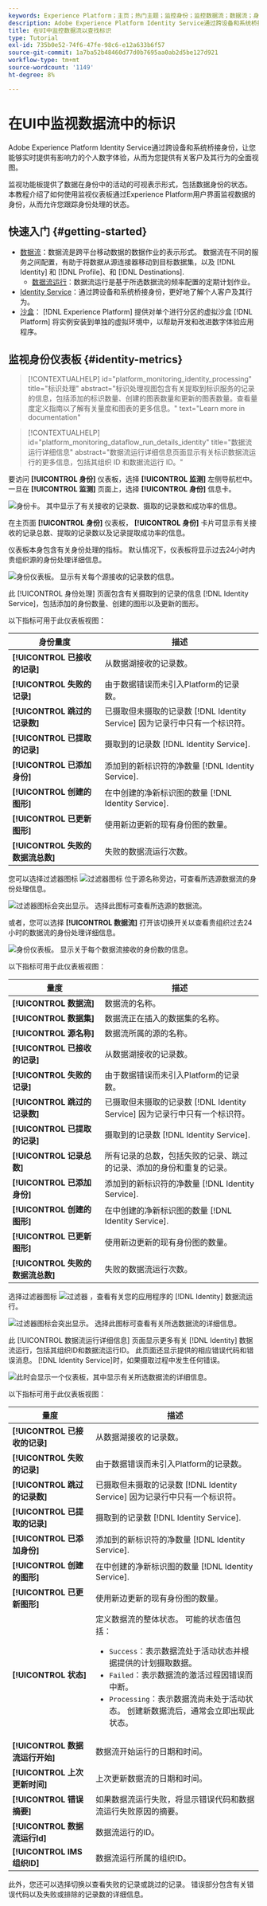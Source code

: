 ```yaml
---
keywords: Experience Platform；主页；热门主题；监控身份；监控数据流；数据流；身份；
description: Adobe Experience Platform Identity Service通过跨设备和系统桥接身份，让您能够实时提供有影响力的个人数字体验，从而为您提供有关客户及其行为的全面视图。 本教程提供了有关如何使用Experience Platform用户界面监视带标识的数据流的说明。
title: 在UI中监控数据流以查找标识
type: Tutorial
exl-id: 735b0e52-74f6-47fe-98c6-e12a633b6f57
source-git-commit: 1a7ba52b48460d77d0b7695aa0ab2d5be127d921
workflow-type: tm+mt
source-wordcount: '1149'
ht-degree: 8%

---
```


# 在UI中监视数据流中的标识

Adobe Experience Platform Identity Service通过跨设备和系统桥接身份，让您能够实时提供有影响力的个人数字体验，从而为您提供有关客户及其行为的全面视图。

监视功能板提供了数据在身份中的活动的可视表示形式，包括数据身份的状态。 本教程介绍了如何使用监视仪表板通过Experience Platform用户界面监视数据的身份，从而允许您跟踪身份处理的状态。

## 快速入门 {#getting-started}

- [数据流](../home.md)：数据流是跨平台移动数据的数据作业的表示形式。 数据流在不同的服务之间配置，有助于将数据从源连接器移动到目标数据集，以及 [!DNL Identity] 和 [!DNL Profile]、和 [!DNL Destinations].
   - [数据流运行](../../sources/notifications.md)：数据流运行是基于所选数据流的频率配置的定期计划作业。
- [Identity Service](../../identity-service/home.md)：通过跨设备和系统桥接身份，更好地了解个人客户及其行为。
- [沙盒](../../sandboxes/home.md)： [!DNL Experience Platform] 提供对单个进行分区的虚拟沙盒 [!DNL Platform] 将实例安装到单独的虚拟环境中，以帮助开发和改进数字体验应用程序。

## 监视身份仪表板 {#identity-metrics}

>[!CONTEXTUALHELP]
>id="platform_monitoring_identity_processing"
>title="标识处理"
>abstract="标识处理视图包含有关提取到标识服务的记录的信息，包括添加的标识数量、创建的图表数量和更新的图表数量。查看量度定义指南以了解有关量度和图表的更多信息。"
>text="Learn more in documentation"

>[!CONTEXTUALHELP]
>id="platform_monitoring_dataflow_run_details_identity"
>title="数据流运行详细信息"
>abstract="数据流运行详细信息页面显示有关标识数据流运行的更多信息，包括其组织 ID 和数据流运行 ID。"

要访问 **[!UICONTROL 身份]** 仪表板，选择 **[!UICONTROL 监测]** 左侧导航栏中。 一旦在 **[!UICONTROL 监测]** 页面上，选择 **[!UICONTROL 身份]** 信息卡。

![身份卡。 其中显示了有关接收的记录数、摄取的记录数和成功率的信息。](../assets/ui/monitor-identities/focus-card.png)

在主页面 **[!UICONTROL 身份]** 仪表板， **[!UICONTROL 身份]** 卡片可显示有关接收的记录总数、提取的记录数以及记录提取成功率的信息。

仪表板本身包含有关身份处理的指标。 默认情况下，仪表板将显示过去24小时内贵组织源的身份处理详细信息。

![身份仪表板。 显示有关每个源接收的记录数的信息。](../assets/ui/monitor-identities/sources.png)

此 [!UICONTROL 身份处理] 页面包含有关摄取到的记录的信息 [!DNL Identity Service]，包括添加的身份数量、创建的图形以及更新的图形。

以下指标可用于此仪表板视图：

| 身份量度 | 描述 |
| ---------------- | ----------- |
| **[!UICONTROL 已接收的记录]** | 从数据湖接收的记录数。 |
| **[!UICONTROL 失败的记录]** | 由于数据错误而未引入Platform的记录数。 |
| **[!UICONTROL 跳过的记录数]** | 已摄取但未摄取的记录数 [!DNL Identity Service] 因为记录行中只有一个标识符。 |
| **[!UICONTROL 已提取的记录]** | 摄取到的记录数 [!DNL Identity Service]. |
| **[!UICONTROL 已添加身份]** | 添加到的新标识符的净数量 [!DNL Identity Service]. |
| **[!UICONTROL 创建的图形]** | 在中创建的净新标识图的数量 [!DNL Identity Service]. |
| **[!UICONTROL 已更新图形]** | 使用新边更新的现有身份图的数量。 |
| **[!UICONTROL 失败的数据流总数]** | 失败的数据流运行次数。 |

您可以选择过滤器图标 ![过滤器图标](../assets/ui/monitor-identities/filter.png) 位于源名称旁边，可查看所选源数据流的身份处理信息。

![过滤器图标会突出显示。 选择此图标可查看所选源的数据流。](../assets/ui/monitor-identities/sources-filter.png)

或者，您可以选择 **[!UICONTROL 数据流]** 打开该切换开关以查看贵组织过去24小时的数据流的身份处理详细信息。

![身份仪表板。 显示关于每个数据流接收的身份数的信息。](../assets/ui/monitor-identities/dataflows.png)

以下指标可用于此仪表板视图：

| 量度 | 描述 |
| -------| ----------- |
| **[!UICONTROL 数据流]** | 数据流的名称。 |
| **[!UICONTROL 数据集]** | 数据流正在插入的数据集的名称。 |
| **[!UICONTROL 源名称]** | 数据流所属的源的名称。 |
| **[!UICONTROL 已接收的记录]** | 从数据湖接收的记录数。 |
| **[!UICONTROL 失败的记录]** | 由于数据错误而未引入Platform的记录数。 |
| **[!UICONTROL 跳过的记录数]** | 已摄取但未摄取的记录数 [!DNL Identity Service] 因为记录行中只有一个标识符。 |
| **[!UICONTROL 已提取的记录]** | 摄取到的记录数 [!DNL Identity Service]. |
| **[!UICONTROL 记录总数]** | 所有记录的总数，包括失败的记录、跳过的记录、添加的身份和重复的记录。 |
| **[!UICONTROL 已添加身份]** | 添加到的新标识符的净数量 [!DNL Identity Service]. |
| **[!UICONTROL 创建的图形]** | 在中创建的净新标识图的数量 [!DNL Identity Service]. |
| **[!UICONTROL 已更新图形]** | 使用新边更新的现有身份图的数量。 |
| **[!UICONTROL 失败的数据流总数]** | 失败的数据流运行次数。 |

选择过滤器图标 ![过滤器](../assets/ui/monitor-identities/filter.png) ，查看有关您的应用程序的 [!DNL Identity] 数据流运行。

![过滤器图标会突出显示。 选择此图标可查看有关所选数据流的详细信息。](../assets/ui/monitor-identities/dataflows-filter.png)

此 [!UICONTROL 数据流运行详细信息] 页面显示更多有关 [!DNL Identity] 数据流运行，包括其组织ID和数据流运行ID。 此页面还显示提供的相应错误代码和错误消息。 [!DNL Identity Service]时，如果摄取过程中发生任何错误。

![此时会显示一个仪表板，其中显示有关所选数据流的详细信息。](../assets/ui/monitor-identities/dataflow-run-details.png)

以下指标可用于此仪表板视图：

| 量度 | 描述 |
| -------| ----------- |
| **[!UICONTROL 已接收的记录]** | 从数据湖接收的记录数。 |
| **[!UICONTROL 失败的记录]** | 由于数据错误而未引入Platform的记录数。 |
| **[!UICONTROL 跳过的记录数]** | 已摄取但未摄取的记录数 [!DNL Identity Service] 因为记录行中只有一个标识符。 |
| **[!UICONTROL 已提取的记录]** | 摄取到的记录数 [!DNL Identity Service]. |
| **[!UICONTROL 已添加身份]** | 添加到的新标识符的净数量 [!DNL Identity Service]. |
| **[!UICONTROL 创建的图形]** | 在中创建的净新标识图的数量 [!DNL Identity Service]. |
| **[!UICONTROL 已更新图形]** | 使用新边更新的现有身份图的数量。 |
| **[!UICONTROL 状态]** | 定义数据流的整体状态。 可能的状态值包括： <ul><li>`Success`：表示数据流处于活动状态并根据提供的计划摄取数据。</li><li>`Failed`：表示数据流的激活过程因错误而中断。 </li><li>`Processing`：表示数据流尚未处于活动状态。 创建新数据流后，通常会立即出现此状态。</li></ul> |
| **[!UICONTROL 数据流运行开始]** | 数据流开始运行的日期和时间。 |
| **[!UICONTROL 上次更新时间]** | 上次更新数据流的日期和时间。 |
| **[!UICONTROL 错误摘要]** | 如果数据流运行失败，将显示错误代码和数据流运行失败原因的摘要。 |
| **[!UICONTROL 数据流运行Id]** | 数据流运行的ID。 |
| **[!UICONTROL IMS组织ID]** | 数据流运行所属的组织ID。 |

此外，您还可以选择切换以查看失败的记录或跳过的记录。 错误部分包含有关错误代码以及失败或排除的记录数的详细信息。

